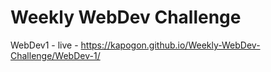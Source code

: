 # Weekly WebDev Challenge

WebDev1 - live - https://kapogon.github.io/Weekly-WebDev-Challenge/WebDev-1/
